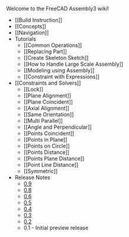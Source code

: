 Welcome to the FreeCAD Assembly3 wiki!

* [[Build Instruction]]
* [[Concepts]]
* [[Navigation]]
* Tutorials
    * [[Common Operations]]
    * [[Replacing Part]]
    * [[Create Skeleton Sketch]]
    * [[How to Handle Large Scale Assembly]]
    * [[Modeling using Assembly]]
    * [[Constraint with Expressions]]
* [[Constraints and Solvers]]
    * [[Lock]]
    * [[Plane Alignment]]
    * [[Plane Coincident]]
    * [[Axial Alignment]]
    * [[Same Orientation]]
    * [[Multi Parallel]]
    * [[Angle and Perpendicular]]
    * [[Points Coincident]]
    * [[Points in Plane]]
    * [[Points on Circle]]
    * [[Points Distance]]
    * [[Points Plane Distance]]
    * [[Point Line Distance]]
    * [[Symmetric]]
* Release Notes
    * [0.9](wiki/Release-Notes-0.9)
    * [0.8](wiki/Release-Notes-0.8)
    * [0.6](wiki/Release-Notes-0.6)
    * [0.5](wiki/Release-Notes-0.5)
    * [0.4](wiki/Release-Notes-0.4)
    * [0.3](wiki/Release-Notes-0.3)
    * [0.2](wiki/Release-Notes-0.2)
    * 0.1 - Initial preview release

